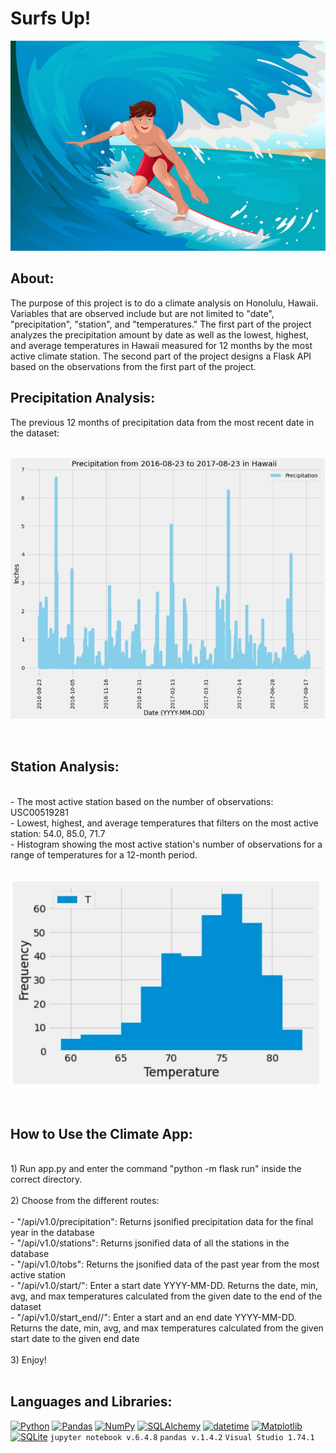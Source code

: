# Surfs Up!
<p align="center">
  <img src="https://github.com/ericyang91/SQLAlchemy_Challenge/blob/main/Resources/main.jpg" alt="main"/>
</p>

## About:

  The purpose of this project is to do a climate analysis on Honolulu, Hawaii. Variables that are observed include but are not limited to "date", "precipitation", "station", and "temperatures." The first part of the project analyzes the precipitation amount by date as well as the lowest, highest, and average temperatures in Hawaii measured for 12 months by the most active climate station. The second part of the project designs a Flask API based on the observations from the first part of the project.

## Precipitation Analysis:

The previous 12 months of precipitation data from the most recent date in the dataset:
</br></br>
<p align="center">
  <img src="https://github.com/ericyang91/SQLAlchemy_Challenge/blob/main/Resources/precip.jpg" alt="precip"/>
</p>
</br>

## Station Analysis:
</br>
- The most active station based on the number of observations: USC00519281</br>
- Lowest, highest, and average temperatures that filters on the most active station: 54.0, 85.0, 71.7</br>
- Histogram showing the most active station's number of observations for a range of temperatures for a 12-month period.
</br>
</br>
<p align="center">
  <img src="https://github.com/ericyang91/SQLAlchemy_Challenge/blob/main/Resources/obs.jpg" alt="obs"/>
</p>
</br>

## How to Use the Climate App:
</br>
1) Run app.py and enter the command "python -m flask run" inside the correct directory.</br></br>
2) Choose from the different routes:</br></br>
-  "/api/v1.0/precipitation": Returns jsonified precipitation data for the final year in the database<br/> 
-  "/api/v1.0/stations": Returns jsonified data of all the stations in the database<br/>
-  "/api/v1.0/tobs": Returns the jsonified data of the past year from the most active station<br/>
-  "/api/v1.0/start/<start>": Enter a start date YYYY-MM-DD. Returns the date, min, avg, and max temperatures calculated from the given date to the end of the dataset<br/>
-  "/api/v1.0/start_end/<start>/<end>": Enter a start and an end date YYYY-MM-DD. Returns the date, min, avg, and max temperatures calculated from the given start date to the given end date<br/></br>
3) Enjoy!


</br>
</br>

## Languages and Libraries:
[![Python](https://img.shields.io/badge/python-v3.10-blue)](https://www.python.org/downloads/release/python-310/)
[![Pandas](https://img.shields.io/badge/pandas-v1.3.3-blue)](https://pandas.pydata.org/)
[![NumPy](https://img.shields.io/badge/numpy-v1.21.4-blue)](https://numpy.org/)
[![SQLAlchemy](https://img.shields.io/badge/SQLAlchemy-v1.4.25-blue)](https://www.sqlalchemy.org/)
[![datetime](https://img.shields.io/badge/datetime-library-green)](https://docs.python.org/3/library/datetime.html)
[![Matplotlib](https://img.shields.io/badge/Matplotlib-v3.5.1-red)](https://matplotlib.org/)
[![SQLite](https://img.shields.io/badge/SQLite-v3.36.0-blue)](https://www.sqlite.org/index.html)
`jupyter notebook v.6.4.8`
`pandas v.1.4.2`
`Visual Studio 1.74.1`
